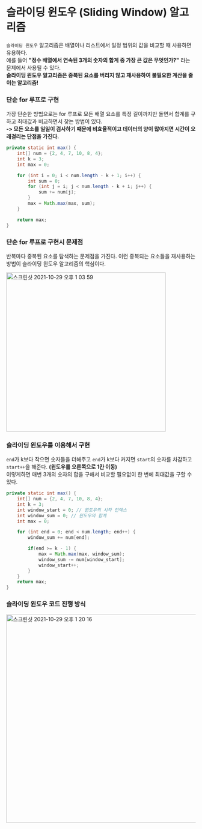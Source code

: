 # 슬라이딩 윈도우 (Sliding Window) 알고리즘

`슬라이딩 윈도우` 알고리즘은 배열이나 리스트에서 일정 범위의 값을 비교할 때 사용하면 유용하다. <br>
예를 들어 **"정수 배열에서 연속된 3개의 숫자의 합계 중 가장 큰 값은 무엇인가?"** 라는 문제에서 사용될 수 있다. <br>
**슬라이딩 윈도우 알고리즘은 중복된 요소를 버리지 않고 재사용하여 불필요한 계산을 줄이는 알고리즘!**

### 단순 for 루프로 구현

가장 단순한 방법으로는 for 루프로 모든 배열 요소를 특정 길이까지만 돌면서 합계를 구하고 최대값과 비교하면서 찾는 방법이 있다.<br>
**-> 모든 요소를 일일이 검사하기 때문에 비효율적이고 데이터의 양이 많아지면 시간이 오래걸리는 단점을 가진다.**

```java
private static int max() {
    int[] num = {2, 4, 7, 10, 8, 4};
    int k = 3;
    int max = 0;

    for (int i = 0; i < num.length - k + 1; i++) {
        int sum = 0;
        for (int j = i; j < num.length - k + i; j++) {
            sum += num[j];
        }
        max = Math.max(max, sum);
    }

    return max;
}
```

### 단순 for 루프로 구현시 문제점

반복마다 중복된 요소를 탐색하는 문제점을 가진다.
이런 중복되는 요소들을 재사용하는 방법이 슬라이딩 윈도우 알고리즘의 핵심이다.

<img width="424" alt="스크린샷 2021-10-29 오후 1 03 59" src="https://user-images.githubusercontent.com/61447654/139375610-299f56e8-b58a-4e84-99a8-51a66611986a.png">


### 슬라이딩 윈도우를 이용해서 구현

`end`가 k보다 작으면 숫자들을 더해주고 `end`가 k보다 커지면 `start`의 숫자를 차감하고 `start++`을 해준다. **(윈도우를 오른쪽으로 1칸 이동)**<br>
이렇게하면 매번 3개의 숫자의 합을 구해서 비교할 필요없이 한 번에 최대값을 구할 수 있다.

```java
private static int max() {
    int[] num = {2, 4, 7, 10, 8, 4};
    int k = 3;
    int window_start = 0; // 윈도우의 시작 인덱스
    int window_sum = 0; // 윈도우의 합계
    int max = 0;

    for (int end = 0; end < num.length; end++) {
        window_sum += num[end];

        if(end >= k - 1) {
            max = Math.max(max, window_sum);
            window_sum -= num[window_start];
            window_start++;
        }
    }
    return max;
}
```

### 슬라이딩 윈도우 코드 진행 방식

<img width="555" alt="스크린샷 2021-10-29 오후 1 20 16" src="https://user-images.githubusercontent.com/61447654/139375730-16bdf008-ef71-4a54-9fc7-159ea8f171b6.png">

